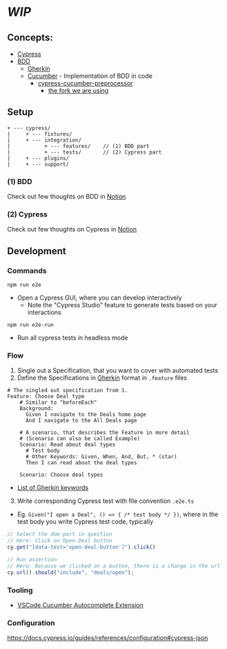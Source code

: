 # *WIP*

## Concepts:
- [Cypress](https://docs.cypress.io/guides/overview/why-cypress)
- [BDD](https://cucumber.io/docs/bdd/)
  - [Gherkin][gherkin]
  - [Cucumber](https://cucumber.io/docs/cucumber/?sbsearch=Cucumber) - Implementation of BDD in code
    - [cypress-cucumber-preprocessor](https://github.com/TheBrainFamily/cypress-cucumber-preprocessor)
      - [the fork we are using](https://github.com/badeball/cypress-cucumber-preprocessor)

## Setup
```
+ --- cypress/
|     + --- fixtures/
|     + --- integration/
|           + --- features/    // (1) BDD part
|           + --- tests/       // (2) Cypress part
|     + --- plugins/
|     + --- support/
```

### (1) BDD
Check out few thoughts on BDD in [Notion](https://www.notion.so/primedao/Why-BDD-100ad3b686054579a2f1c558e8646633)

### (2) Cypress
Check out few thoughts on Cypress in [Notion](https://www.notion.so/primedao/E2E-aed92af51bf74634b0d89027fe0d7817)

## Development

### Commands
`npm run e2e`
- Open a Cypress GUI, where you can develop interactively
  - Note the "Cypress Studio" feature to generate tests based on your interactions

`npm run e2e-run`
- Run all cypress tests in headless mode

### Flow
1. Single out a Specification, that you want to cover with automated tests
2. Define the Specifications in [Gherkin][gherkin] format in `.feature` files
```feature
# The singled out specification from 1.
Feature: Choose Deal type
    # Similar to "beforeEach"
    Background:
      Given I navigate to the Deals home page
      And I navigate to the All Deals page

    # A scenario, that describes the Feature in more detail
    # (Scenario can also be called Example)
    Scenario: Read about deal types
      # Test body
      # Other Keywords: Given, When, And, But, * (star)
      Then I can read about the deal types

    Scenario: Choose deal types
```
  - [List of Gherkin keywords](https://cucumber.io/docs/gherkin/reference/#keywords)
3. Write corresponding Cypress test with file convention `.e2e.ts`
  - Eg. `Given("I open a Deal", () => { /* test body */ })`, where in the test body you write Cypress test code, typically
```ts
// Select the dom part in question
// Here: Click on Open Deal button
cy.get("[data-test='open-deal-button']").click()

// Run assertion
// Here: Because we clicked on a button, there is a change in the url
cy.url().should("include", "deals/open");
```

### Tooling
- [VSCode Cucumber Autocomplete Extension](https://github.com/alexkrechik/VSCucumberAutoComplete#settings-example)

### Configuration
https://docs.cypress.io/guides/references/configuration#cypress-json

[gherkin]: (https://cucumber.io/docs/gherkin/)